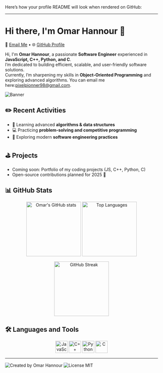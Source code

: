 Here’s how your profile README will look when rendered on GitHub:

---

# Hi there, I'm Omar Hannour 👋

📧 [Email Me](mailto:pixelpionner98@gmail.com) • 🌐 [GitHub Profile](https://github.com/OmarHannour)

Hi, I'm **Omar Hannour**, a passionate **Software Engineer** experienced in **JavaScript, C++, Python, and C**.  
I’m dedicated to building efficient, scalable, and user-friendly software solutions.  
Currently, I’m sharpening my skills in **Object-Oriented Programming** and exploring advanced algorithms.
You can email me here:pixelpionner98@gmail.com.

![Banner](https://github.com/blackcater/blackcater/raw/main/images/banner.gif)

## ✏️ Recent Activities
- 🚀 Learning advanced **algorithms & data structures**
- 💻 Practicing **problem-solving and competitive programming**
- 📘 Exploring modern **software engineering practices**

## ⛳️ Projects
- Coming soon: Portfolio of my coding projects (JS, C++, Python, C)
- Open-source contributions planned for 2025 🚀

## 📊 GitHub Stats
<p align="center">
  <img src="https://github-readme-stats.vercel.app/api?username=OmarHannour&show_icons=true&theme=radical" alt="Omar's GitHub stats" height="180"/>
  <img src="https://github-readme-stats.vercel.app/api/top-langs/?username=OmarHannour&layout=compact&theme=radical" alt="Top Languages" height="180"/>
</p>

<p align="center">
  <img src="https://github-readme-streak-stats.herokuapp.com/?user=OmarHannour&theme=radical" alt="GitHub Streak" height="180"/>
</p>

## 🛠️ Languages and Tools
<p align="center">
  <img src="https://cdn.jsdelivr.net/gh/devicons/devicon/icons/javascript/javascript-original.svg" height="40" alt="JavaScript" />
  <img src="https://cdn.jsdelivr.net/gh/devicons/devicon/icons/cplusplus/cplusplus-original.svg" height="40" alt="C++" />
  <img src="https://cdn.jsdelivr.net/gh/devicons/devicon/icons/python/python-original.svg" height="40" alt="Python" />
  <img src="https://cdn.jsdelivr.net/gh/devicons/devicon/icons/c/c-original.svg" height="40" alt="C" />
</p>

---

![Created by Omar Hannour](https://img.shields.io/static/v1?style=for-the-badge&label=CREATED%20BY&message=Omar%20Hannour&color=000000)
![License MIT](https://img.shields.io/static/v1?style=for-the-badge&label=LICENSE&message=MIT&color=000000)

